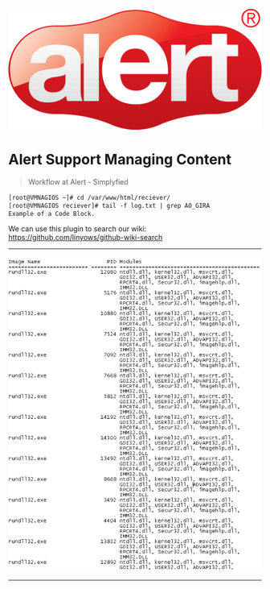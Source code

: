 ![AlertLogo](https://github.com/diogofraga/TESTE/blob/master/alertlogo.jpg)
# Alert Support Managing Content

> Workflow at Alert - Simplyfied

    [root@VMNAGIOS ~]# cd /var/www/html/reciever/
    [root@VMNAGIOS reciever]# tail -f log.txt | grep AO_GIRA 
    Example of a Code Block.

We can use this plugin to search our wiki:
https://github.com/linyows/github-wiki-search

***
![Imagem de Teste](https://github.com/diogofraga/TESTE/blob/master/printDLL.png)
***

